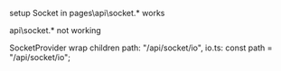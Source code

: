setup Socket in
pages\api\socket\.* works

api\socket\.* not working

SocketProvider wrap children
path: "/api/socket/io",
io.ts:
const path = "/api/socket/io";
